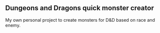 ## Dungeons and Dragons quick monster creator

My own personal project to create monsters for D&D based on race and enemy.